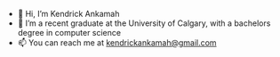 - 👋 Hi, I’m Kendrick Ankamah
- 👀 I’m a recent graduate at the University of Calgary, with a bachelors degree in computer science 
- 📫 You can reach me at kendrickankamah@gmail.com

<!---
kenank98/kenank98 is a ✨ special ✨ repository because its `README.md` (this file) appears on your GitHub profile.
You can click the Preview link to take a look at your changes.
--->
